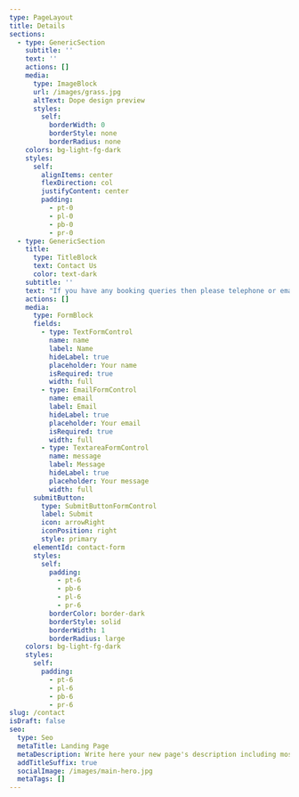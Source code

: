 ```yaml
---
type: PageLayout
title: Details
sections:
  - type: GenericSection
    subtitle: ''
    text: ''
    actions: []
    media:
      type: ImageBlock
      url: /images/grass.jpg
      altText: Dope design preview
      styles:
        self:
          borderWidth: 0
          borderStyle: none
          borderRadius: none
    colors: bg-light-fg-dark
    styles:
      self:
        alignItems: center
        flexDirection: col
        justifyContent: center
        padding:
          - pt-0
          - pl-0
          - pb-0
          - pr-0
  - type: GenericSection
    title:
      type: TitleBlock
      text: Contact Us
      color: text-dark
    subtitle: ''
    text: "If you have any booking queries then please telephone or email Joyce (<bookings@whitcamp.co.uk>).\n\nFor more general queries please use the form to the right or email\_<committee@whitcamp.co.uk>.\n"
    actions: []
    media:
      type: FormBlock
      fields:
        - type: TextFormControl
          name: name
          label: Name
          hideLabel: true
          placeholder: Your name
          isRequired: true
          width: full
        - type: EmailFormControl
          name: email
          label: Email
          hideLabel: true
          placeholder: Your email
          isRequired: true
          width: full
        - type: TextareaFormControl
          name: message
          label: Message
          hideLabel: true
          placeholder: Your message
          width: full
      submitButton:
        type: SubmitButtonFormControl
        label: Submit
        icon: arrowRight
        iconPosition: right
        style: primary
      elementId: contact-form
      styles:
        self:
          padding:
            - pt-6
            - pb-6
            - pl-6
            - pr-6
          borderColor: border-dark
          borderStyle: solid
          borderWidth: 1
          borderRadius: large
    colors: bg-light-fg-dark
    styles:
      self:
        padding:
          - pt-6
          - pl-6
          - pb-6
          - pr-6
slug: /contact
isDraft: false
seo:
  type: Seo
  metaTitle: Landing Page
  metaDescription: Write here your new page's description including most relevant keywords.
  addTitleSuffix: true
  socialImage: /images/main-hero.jpg
  metaTags: []
---
```


